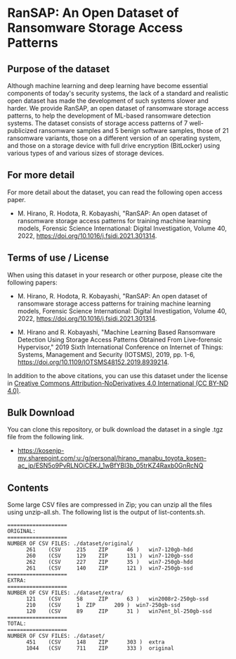 # RanSAP: An Open Dataset of Ransomware Storage Access Patterns

## Purpose of the dataset

Although machine learning and deep learning have become essential components of today's security systems, the lack of a standard and realistic open dataset has made the development of such systems slower and harder. We provide RanSAP, an open dataset of ransomware storage access patterns, to help the development of ML-based ransomware detection systems. The dataset consists of storage access patterns of 7 well-publicized ransomware samples and 5 benign software samples, those of 21 ransomware variants, those on a different version of an operating system, and those on a storage device with full drive encryption (BitLocker) using various types of and various sizes of storage devices.

## For more detail

For more detail about the dataset, you can read the following open access paper.

- M. Hirano, R. Hodota, R. Kobayashi, "RanSAP: An open dataset of ransomware storage access patterns for training machine learning models,
Forensic Science International: Digital Investigation, Volume 40, 2022, https://doi.org/10.1016/j.fsidi.2021.301314.

## Terms of use / License

When using this dataset in your research or other purpose, please cite the following papers:

- M. Hirano, R. Hodota, R. Kobayashi, "RanSAP: An open dataset of ransomware storage access patterns for training machine learning models,
Forensic Science International: Digital Investigation, Volume 40, 2022, https://doi.org/10.1016/j.fsidi.2021.301314.

- M. Hirano and R. Kobayashi, "Machine Learning Based Ransomware Detection Using Storage Access Patterns Obtained From Live-forensic Hypervisor," 2019 Sixth International Conference on Internet of Things: Systems, Management and Security (IOTSMS), 2019, pp. 1-6, https://doi.org/10.1109/IOTSMS48152.2019.8939214.

In addition to the above citations, you can use this dataset under the license in [Creative Commons Attribution-NoDerivatives 4.0 International (CC BY-ND 4.0)](https://creativecommons.org/licenses/by-nd/4.0/).

## Bulk Download

You can clone this repository, or bulk download the dataset in a single .tgz file from the following link.
- https://kosenjp-my.sharepoint.com/:u:/g/personal/hirano_manabu_toyota_kosen-ac_jp/ESN5o9PvRLNOiCEKJ_1wBfYBl3b_05trKZ4Raxb0GnRcNQ

## Contents
 
Some large CSV files are compressed in Zip; you can unzip all the files using unzip-all.sh. The following list is the output of list-contents.sh.

```
===================
ORIGINAL:
===================
NUMBER OF CSV FILES: ./dataset/original/
	  261	 (CSV	  215	 ZIP	  46 )	 win7-120gb-hdd
	  260	 (CSV	  129	 ZIP	  131 )	 win7-120gb-ssd
	  262	 (CSV	  227	 ZIP	  35 )	 win7-250gb-hdd
	  261	 (CSV	  140	 ZIP	  121 )	 win7-250gb-ssd
===================
EXTRA:
===================
NUMBER OF CSV FILES: ./dataset/extra/
	  121	 (CSV	  58	 ZIP	  63 )	 win2008r2-250gb-ssd
	  210	 (CSV	  1	 ZIP	  209 )	 win7-250gb-ssd
	  120	 (CSV	  89	 ZIP	  31 )	 win7ent_bl-250gb-ssd
===================
TOTAL:
===================
NUMBER OF CSV FILES: ./dataset/
	  451	 (CSV	  148	 ZIP	  303 )	 extra
	  1044	 (CSV	  711	 ZIP	  333 )	 original
```

